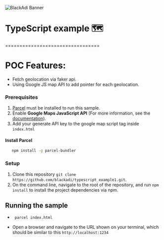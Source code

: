 ![BlackAdi Banner](https://png.pngtree.com/thumb_back/fw800/back_our/20190622/ourmid/pngtree-chinese-style-ink-dragon-banner-image_210265.jpg)

# TypeScript example 🗺️

=================================

# POC Features:

- Fetch geolocation via faker api.
- Using Google JS map API to add pointer for each geolocation.

### Prerequisites

1. [Parcel](https://parceljs.org) must be installed to run this sample.
1. Enable **Google Maps JavaScript API** (For more information, see the [documentation](https://developers.google.com/maps/documentation/javascript/overview#Loading_the_Maps_API)).
1. Add your generate API key to the google map script tag inside `index.html`

#### Install Parcel

```sh
   npm install -g parcel-bundler
```

### Setup

1. Clone this repository `git clone https://github.com/blackadi/typescript_example1.git`.
2. On the command line, navigate to the root of the repository, and run `npm install` to install the project dependencies via npm.

## Running the sample

- ```sh
   parcel index.html
  ```
- Open a browser and navigate to the URL shown on your terminal, which should be similar to this `http://localhost:1234`
